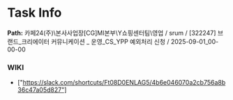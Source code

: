 # Task Info

**Path:** 카페24(주)\본사사업장\[CG]MI본부\Y쇼핑센터팀\영업 / srum / [322247] 브랜드_크리에이터 커뮤니케이션 _ 운영_CS_YPP 예외처리 신청 / 2025-09-01_00-00-00

### WIKI
- ["https://slack.com/shortcuts/Ft08D0ENLAG5/4b6e046070a2cb756a8b36c47a05d827"]

